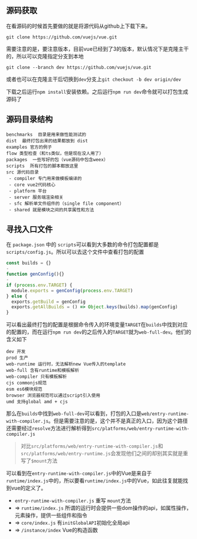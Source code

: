 ## 源码获取

在看源码的时候首先要做的就是将源代码从github上下载下来。

```shell
git clone https://github.com/vuejs/vue.git
```

需要注意的是，要注意版本，目前vue已经到了3的版本，默认情况下是克隆主干的，所以可以克隆指定分支到本地

```SHELL
git clone --branch dev https://github.com/vuejs/vue.git
```

或者也可以在克隆主干后切换到`dev`分支上`git checkout -b dev origin/dev`

下载之后运行`npm install`安装依赖。之后运行`npm run dev`命令就可以打包生成源码了



## 源码目录结构

```
benchmarks  目录是用来做性能测试的
dist  最终打包出来的结果都放到 dist
examples 官方的例子
flow 类型检查（和ts类似，但是现在没人用了）
packages  一些写好的包（vue源码中包含weex）
scripts  所有打包的脚本都放这里
src 源代码目录
 - compiler 专门用来做模板编译的
 - core vue2代码核心
 - platform 平台
 - server 服务端渲染相关
 - sfc 解析单文件组件的（single file component）
 - shared 就是模块之间的共享属性和方法
```



## 寻找入口文件

在 `package.json` 中的 `scripts`可以看到大多数的命令打包配置都是`scripts/config.js`。所以可以去这个文件中查看打包的配置

```js
const builds = {}
-
function genConfig(){}
-
if (process.env.TARGET) {
  module.exports = genConfig(process.env.TARGET)
} else {
  exports.getBuild = genConfig
  exports.getAllBuilds = () => Object.keys(builds).map(genConfig)
}
```

可以看出最终打包的配置是根据命令传入的环境变量`TARGET`在`builds`中找到对应的配置的，而在运行`npm run dev`的之后传入的`TARGET`就为`web-full-dev`。他们的含义如下

```
dev 开发   
prod 生产
web-runtime 运行时，无法解析new Vue传入的template
web-full 含有runtime和模板解析
web-compiler 只有模板解析
cjs commonjs规范
esm es6模块规范
browser 浏览器规范可以通过script引入使用
umd 支持global amd + cjs
```

那么在`builds`中找到`web-full-dev`可以看到，打包的入口是`web/entry-runtime-with-compiler.js`。但是需要注意的是，这个并不是真正的入口，因为这个路径还需要经过`resolve`方法进行解析得到`src/platforms/web/entry-runtime-with-compiler.js`

> 对比`src/platforms/web/entry-runtime-with-compiler.js`和`src/platforms/web/entry-runtime.js`会发现他们之间的却别其实就是重写了`$mount`方法

可以看到在`entry-runtime-with-compiler.js`中的Vue是来自于`runtime/index.js`中的，所以要看`runtime/index.js`中的Vue，如此往复就能找到vue的定义了。

+ `entry-runtime-with-compiler.js` 重写 `mount`方法
+ => `runtime/index.js`  所谓的运行时会提供一些dom操作的api，如属性操作，元素操作，提供一些组件和指令
+ => `core/index.js` 有`initGlobalAPI`初始化全局api
+ => `/instance/index` Vue的构造函数